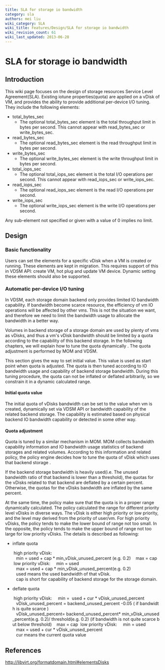 ```yaml
---
title: SLA for storage io bandwidth
category: sla
authors: mei liu
wiki_category: SLA
wiki_title: Features/Design/SLA for storage io bandwidth
wiki_revision_count: 61
wiki_last_updated: 2013-06-28
---
```


# SLA for storage io bandwidth

## Introduction

This wiki page focuses on the design of storage resources Service Level Agreement(SLA). Existing iotune properties(quota) are applied on a vDisk of VM, and provides the ability to provide additional per-device I/O tuning. They include the following elements:

*   total_bytes_sec
    -   The optional total_bytes_sec element is the total throughput limit in bytes per second. This cannot appear with read_bytes_sec or write_bytes_sec.
*   read_bytes_sec
    -   The optional read_bytes_sec element is the read throughput limit in bytes per second.
*   write_bytes_sec
    -   The optional write_bytes_sec element is the write throughput limit in bytes per second.
*   total_iops_sec
    -   The optional total_iops_sec element is the total I/O operations per second. This cannot appear with read_iops_sec or write_iops_sec.
*   read_iops_sec
    -   The optional read_iops_sec element is the read I/O operations per second.
*   write_iops_sec
    -   The optional write_iops_sec element is the write I/O operations per second.

Any sub-element not specified or given with a value of 0 implies no limit.

## Design

### Basic functionality

Users can set the elements for a specific vDisk when a VM is created or running. These elements are kept in migration. This requires support of this in VDSM API: create VM, hot plug and update VM device. Dynamic setting these elements should also be supported.

### Automatic per-device I/O tuning

In VDSM, each storage domain backend only provides limited IO bandwidth capability. If bandwidth become scarce resource, the efficiency of vm IO operations will be affected by other vms. This is not the situation we want, and therefore we need to limit the bandwidth usage to allocate the bandwidth in a better way.

Volumes in backend storage of a storage domain are used by plenty of vms as vDisks, and thus a vm's vDisk bandwidth should be limited by a quota according to the capability of this backend storage. In the following chapters, we will explain how to tune the quota dynamically . The quota adjustment is performed by MOM and VDSM.

This section gives the way to set initial value. This value is used as start point when quota is adjusted. The quota is then tuned according to IO bandwidth usage and capability of backend storage bandwidth. During this tuning procedure, the quota can not be inflated or deflated arbitrarily, so we constrain it in a dynamic calculated range.

#### Initial quota value

The initial quota of vDisks bandwidth can be set to the value when vm is created, dynamically set via VDSM API or bandwidth capability of the related backend storage. The capability is estimated based on physical backend IO bandwidth capability or detected in some other way.

#### Quota adjustment

Quota is tuned by a similar mechanism in MOM. MOM collects bandwidth capability information and IO bandwidth usage statistics of backend storages and related volumes. According to this information and related policy, the policy engine decides how to tune the quota of vDisk which uses that backend storage .

If the backend storage bandwidth is heavily used(i.e. The unused bandwidth ratio of that backend is lower than a threshold), the quotas for the vDisks related to that backend are deflated by a certain percent. Otherwise, the quotas for the vDisks bandwidth are inflated by the same percent.

At the same time, the policy make sure that the quota is in a proper range dynamically calculated. The policy calculated the range for different priority level vDisks in diverse ways. The vDisk is either high priority or low priority, and the level may derived from the priority of user/vm. For high priority vDisks, the policy tends to make the lower bound of range not too small. In the opposite, the policy tends to make the upper bound of range not too large for low priority vDisks. The details is described as following:

*   inflate quota

       high priority vDisk: 
         min = used + cap * min_vDisk_unused_percent (e.g. 0.2)
         max = cap
       low priority vDisk: 
         min = used
         max = used + cap * min_vDisk_unused_percent(e.g. 0.2)
         used means the used bandwidth of that vDisk. 
         cap is short for capability of backend storage for the storage domain.

*   deflate quota

       high priority vDisk: 
         min =  used + cur * vDisk_unused_percent 
         vDisk_unused_percent = backend_unused_percent -0.05 ( if bandwidth is quite scarce )
         vDisk_unused_percent= backend_unused_percent* min_vDisk_unused_percent(e.g. 0.2)/ threshold(e.g. 0.2) (if bandwidth is not quite scarce but below threshold)
         max = cap
       low priority vDisk: 
         min = used
         max = used + cur * vDisk_unused_percent 
         cur means the current quota value

## References

<http://libvirt.org/formatdomain.html#elementsDisks>
